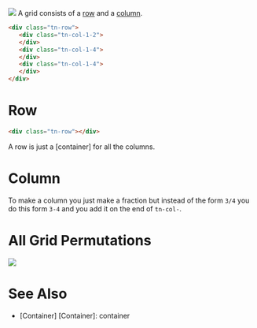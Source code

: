 ![](https://github.com/tumblenet/tumblenet-css/raw/master/_wiki/img/rows.PNG)
A grid consists of a [row](#row) and a [column](#column).
```html
<div class="tn-row">
   <div class="tn-col-1-2">
   </div>
   <div class="tn-col-1-4">
   </div>
   <div class="tn-col-1-4">
   </div>
</div>
```
# Row
```html
<div class="tn-row"></div>
```
A row is just a [container] for all the columns.
# Column
To make a column you just make a fraction but instead of the form `3/4` you do this form `3-4` and you add it on the end of `tn-col-`.

# All Grid Permutations
[![](https://github.com/tumblenet/tumblenet-css/raw/master/_wiki/img/all%20grid.png)](https://tumblenet.github.io/tumblenet-css/grid-test/)

# See Also
* [Container]
[Container]: container


